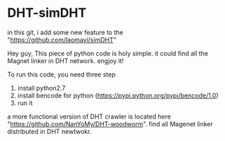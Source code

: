 DHT-simDHT
==========

in this git, i add some new feature to the "https://github.com/laomayi/simDHT"

Hey guy, This piece of python code is holy simple. it could find all the Magnet linker in DHT network. engjoy it!

To run this code, you need three step

1. install python2.7
2. install bencode for python  (https://pypi.python.org/pypi/bencode/1.0)
3. run it


a more functional version of DHT crawler is located here "https://github.com/NanYoMy/DHT-woodworm". find all Magenet linker distributed in  DHT newtwokr.

